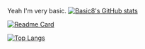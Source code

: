 Yeah I'm very basic.
[![Basic8's GitHub stats](https://github-readme-stats.vercel.app/api?username=Basic8&theme=radical)](https://github.com/anuraghazra/github-readme-stats)


[![Readme Card](https://github-readme-stats.vercel.app/api/pin/?username=Basic8&repo=functionalmetatable.github.io&theme=radical)](https://github.com/anuraghazra/github-readme-stats)


[![Top Langs](https://github-readme-stats.vercel.app/api/top-langs/?username=Basic8&theme=radical)](https://github.com/anuraghazra/github-readme-stats)
